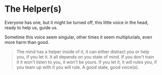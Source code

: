 # The Helper(s)

Everyone has one, but it might be turned off, this little voice in the head, ready to help us, guide us.

Sometime this voice seem singular, other times it seem multiplurials, even more harm than good.

> The mind has a helper inside of it, it can either distract you or help you, if you let it. It all depends on you state of mind. If you don't train it it won't listen to you, it won't be yours.
If you let it, it will rules you, if you team up with it you will rule. A good state, good voice(s).
>